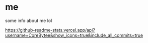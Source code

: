 # me
some info about me lol


https://github-readme-stats.vercel.app/api?username=CoreBytee&show_icons=true&include_all_commits=true
